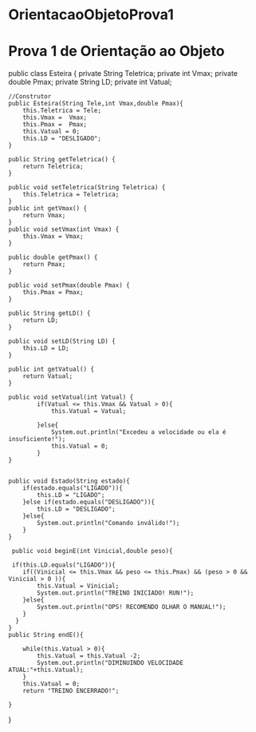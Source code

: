 # OrientacaoObjetoProva1
# Prova 1 de Orientação ao Objeto

public class Esteira {
    private String Teletrica;
    private int Vmax;
    private double Pmax;
    private String LD;
    private int Vatual;

    //Construtor
    public Esteira(String Tele,int Vmax,double Pmax){
        this.Teletrica = Tele;
        this.Vmax =  Vmax;
        this.Pmax =  Pmax;
        this.Vatual = 0;
        this.LD = "DESLIGADO";
    }
    
    public String getTeletrica() {
        return Teletrica;
    }

    public void setTeletrica(String Teletrica) {
        this.Teletrica = Teletrica;
    }
    public int getVmax() {
        return Vmax;
    }
    public void setVmax(int Vmax) {
        this.Vmax = Vmax;
    }

    public double getPmax() {
        return Pmax;
    }

    public void setPmax(double Pmax) {
        this.Pmax = Pmax;
    }

    public String getLD() {
        return LD;
    }

    public void setLD(String LD) {
        this.LD = LD;
    }

    public int getVatual() {
        return Vatual;
    }

    public void setVatual(int Vatual) {
            if(Vatual <= this.Vmax && Vatual > 0){
                this.Vatual = Vatual;
                
            }else{
                System.out.println("Excedeu a velocidade ou ela é insuficiente!");
                this.Vatual = 0;
            }
    }
    

    public void Estado(String estado){
        if(estado.equals("LIGADO")){
            this.LD = "LIGADO";
        }else if(estado.equals("DESLIGADO")){
            this.LD = "DESLIGADO";
        }else{
            System.out.println("Comando inválido!");
        }
    }
    
     public void beginE(int Vinicial,double peso){
         
     if(this.LD.equals("LIGADO")){ 
        if((Vinicial <= this.Vmax && peso <= this.Pmax) && (peso > 0 && Vinicial > 0 )){
            this.Vatual = Vinicial;
            System.out.println("TREINO INICIADO! RUN!");
        }else{
            System.out.println("OPS! RECOMENDO OLHAR O MANUAL!");
        }    
      }    
    }
    public String endE(){
        
        while(this.Vatual > 0){
            this.Vatual = this.Vatual -2;
            System.out.println("DIMINUINDO VELOCIDADE ATUAL:"+this.Vatual);
        }
        this.Vatual = 0;
        return "TREINO ENCERRADO!";
        
    }
    
}
